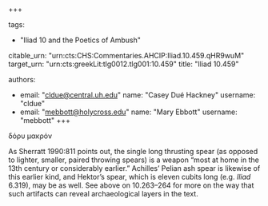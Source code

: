 +++

tags:
- "Iliad 10 and the Poetics of Ambush"

citable_urn: "urn:cts:CHS:Commentaries.AHCIP:Iliad.10.459.qHR9wuM"
target_urn: "urn:cts:greekLit:tlg0012.tlg001:10.459"
title: "Iliad 10.459"

authors:
- email: "cldue@central.uh.edu"
  name: "Casey Dué Hackney"
  username: "cldue"
- email: "mebbott@holycross.edu"
  name: "Mary Ebbott"
  username: "mebbott"
+++

<p>δόρυ μακρόν</p><p>As Sherratt 1990:811 points out, the single long thrusting spear (as opposed to lighter, smaller, paired throwing spears) is a weapon “most at home in the 13th century or considerably earlier.” Achilles’ Pelian ash spear is likewise of this earlier kind, and Hektor’s spear, which is eleven cubits long (e.g. <em>Iliad</em> 6.319), may be as well. See above on 10.263–264 for more on the way that such artifacts can reveal archaeological layers in the text.   </p>